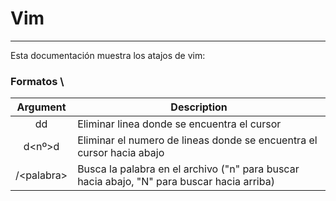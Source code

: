 # Vim
---
Esta documentación muestra los atajos de vim:

### Formatos \
| Argument | Description |
|:--------:| ----------- |
| dd | Eliminar linea donde se encuentra el cursor |
| d<nº>d | Eliminar el numero de lineas donde se encuentra el cursor hacia abajo |
| /\<palabra> | Busca la palabra en el archivo ("n" para buscar hacia abajo, "N" para buscar hacia arriba) |
